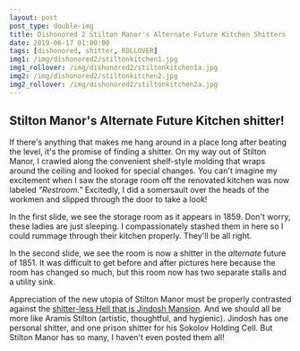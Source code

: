 ```yaml
---
layout: post
post_type: double-img
title: Dishonored 2 Stilton Manor's Alternate Future Kitchen Shitters
date: 2019-06-17 01:00:00
tags: [dishonored, shitter, ROLLOVER]
img1: /img/dishonored2/stiltonkitchen1.jpg
img1_rollover: /img/dishonored2/stiltonkitchen1a.jpg
img2: /img/dishonored2/stiltonkitchen2.jpg
img2_rollover: /img/dishonored2/stiltonkitchen2a.jpg
---
```

## Stilton Manor's Alternate Future Kitchen shitter!

If there's anything that makes me hang around in a place long after beating the level, it's the promise of finding a shitter. On my way out of Stilton Manor, I crawled along the convenient shelf-style molding that wraps around the ceiling and looked for special changes. You can't imagine my excitement when I saw the storage room off the renovated kitchen was now labeled *"Restroom."* Excitedly, I did a somersault over the heads of the workmen and slipped through the door to take a look!

In the first slide, we see the storage room as it appears in 1859. Don't worry, these ladies are just sleeping. I compassionately stashed them in here so I could rummage through their kitchen properly. They'll be all right.

In the second slide, we see the room is now a shitter in the *alternate* future of 1851. It was difficult to get before and after pictures here because the room has changed so much, but this room now has two separate stalls and a utility sink.

Appreciation of the new utopia of Stilton Manor must be properly contrasted against the [shitter-less Hell that is Jindosh Mansion](https://gaming-thrones.com/2019/03/18/Clockwork-Mansion.html). And we should all be more like Aramis Stilton (artistic, thoughtful, and hygienic). Jindosh has one personal shitter, and one prison shitter for his Sokolov Holding Cell. But Stilton Manor has so many, I haven't even posted them all!

